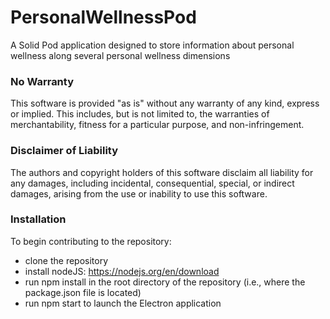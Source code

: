# PersonalWellnessPod
A Solid Pod application designed to store information about personal wellness along several personal wellness dimensions

### No Warranty
This software is provided "as is" without any warranty of any kind, express or implied. This includes, but is not limited to, the warranties of merchantability, fitness for a particular purpose, and non-infringement.

### Disclaimer of Liability
The authors and copyright holders of this software disclaim all liability for any damages, including incidental, consequential, special, or indirect damages, arising from the use or inability to use this software.

### Installation
To begin contributing to the repository:

* clone the repository
* install nodeJS: https://nodejs.org/en/download
* run npm install in the root directory of the repository (i.e., where the package.json file is located)
* run npm start to launch the Electron application


